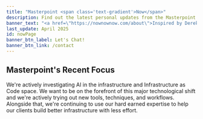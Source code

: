 ```yaml
---
title: "Masterpoint <span class='text-gradient'>Now</span>"
description: Find out the latest personal updates from the Masterpoint Team
banner_text: "<a href=\"https://nownownow.com/about\">Inspired by Derek Sivers</a> and our friends at <a href=\"https://https://gobetweenlabs.com/now/\">Go Between</a>, this /now page shares a bit more about what Matt and the Masterpoint team are up to right now. This content is updated every 6 months and was last updated in April 2025"
last_update: April 2025
id: nowPage
banner_btn_label: Let's Chat!
banner_btn_link: /contact
---
```


## Masterpoint's Recent Focus

We're actively investigating AI in the infrastructure and Infrastructure as Code space. We want to be on the forefront of this major technological shift and we're actively trying out new tools, techniques, and workflows. Alongside that, we're continuing to use our hard earned expertise to help our clients build better infrastructure with less effort.
